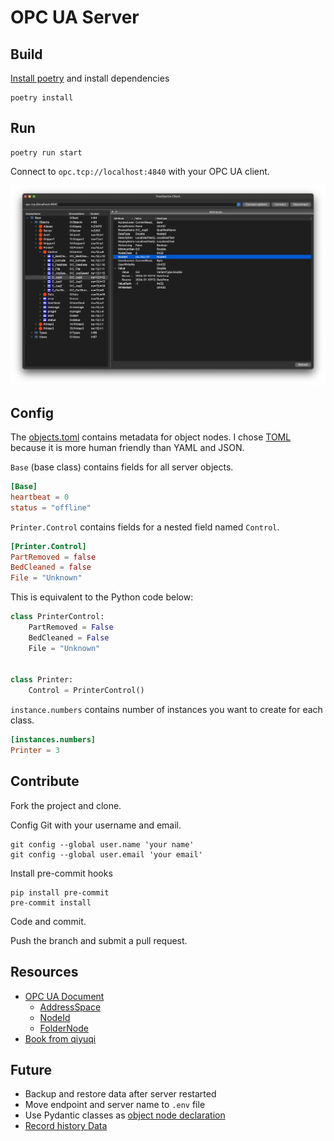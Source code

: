 # OPC UA Server

## Build

[Install poetry](https://python-poetry.org/docs/) and install dependencies

```shell
poetry install
```

## Run

```shell
poetry run start
```

Connect to `opc.tcp://localhost:4840` with your OPC UA client.

![example.png](example.png)

## Config

The [objects.toml](./objects.toml) contains metadata for object nodes.
I chose [TOML](https://toml.io/en/) because it is more human friendly than YAML and JSON.

`Base` (base class) contains fields for all server objects.

```toml
[Base]
heartbeat = 0
status = "offline"
```

`Printer.Control` contains fields for a nested field named `Control`.

```toml
[Printer.Control]
PartRemoved = false
BedCleaned = false
File = "Unknown"
```

This is equivalent to the Python code below:

```python
class PrinterControl:
    PartRemoved = False
    BedCleaned = False
    File = "Unknown"


class Printer:
    Control = PrinterControl()
```

`instance.numbers` contains number of instances you want to create for each class.

```toml
[instances.numbers]
Printer = 3
```

## Contribute

Fork the project and clone.

Config Git with your username and email.

```shell
git config --global user.name 'your name'
git config --global user.email 'your email'
```

Install pre-commit hooks

```shell
pip install pre-commit
pre-commit install
```

Code and commit.

Push the branch and submit a pull request.

## Resources

* [OPC UA Document](https://reference.opcfoundation.org/)
    * [AddressSpace](https://reference.opcfoundation.org/Core/Part1/v105/docs/6.3.4)
    * [NodeId](https://reference.opcfoundation.org/DI/v104/docs/3.3.2.1)
    * [FolderNode](https://reference.opcfoundation.org/Core/Part3/v104/docs/5.5.3#_Ref131474245)
* [Book from qiyuqi](https://qiyuqi.gitbooks.io/opc-ua/content/Part3/Chapter4.html)

## Future

* Backup and restore data after server restarted
* Move endpoint and server name to `.env` file
* Use Pydantic classes
  as [object node declaration](https://github.com/monash-automation/mes-printing-server/blob/main/src/opcuax/objects.py)
* [Record history Data](https://github.com/FreeOpcUa/opcua-asyncio/blob/master/examples/server-datavalue-history.py)
